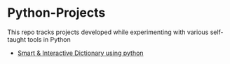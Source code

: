 # Python-Projects
This repo tracks projects developed while experimenting with various self-taught tools in Python

- [Smart & Interactive Dictionary using python](./01-Dictionary)
